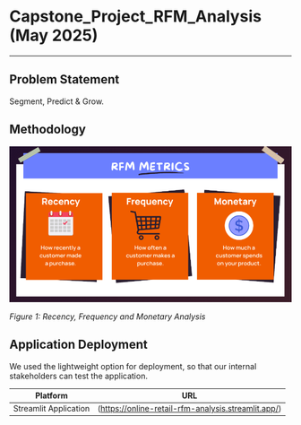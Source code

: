 # Capstone_Project_RFM_Analysis (May 2025)
---

## Problem Statement
Segment, Predict & Grow.


## Methodology
![Recency, Frequency and Monetary Analysis](assets/rfm_analysis.png)

*Figure 1: Recency, Frequency and Monetary Analysis*



## Application Deployment

We used the lightweight option for deployment, so that our internal stakeholders can test the application.

| Platform                                        | URL                                                    |
|-------------------------------------------------|--------------------------------------------------------|
| Streamlit Application                           | (https://online-retail-rfm-analysis.streamlit.app/)    |
